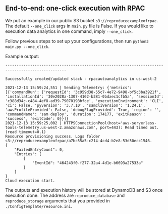 ## End-to-end: one-click execution with RPAC

We put an example in our public S3 bucket `s3://reproduceexampleofrpac`.
The default `--one_click` args in `main.py` file is False. If you would like to execution data analytics in one command, imply `--one_click`.

Follow previous steps to set up your configurations, then run `python3 main.py --one_click`. 

Example output:
```
-------------------------------------------------------------------------------------------------

Successfully created/updated stack - rpacautoanalytics in us-west-2

2021-12-13 15:59:24,551 | Sending Telemetry: {'metrics': [{'commandRun': {'requestId': '3c959d38-55c7-4e72-9498-bf5c3ba3921f', 'installationId': '30e2028a-1307-4162-b381-0bdaec1cfb5a', 'sessionId': 'c388d34c-c484-4ef8-ad39-79070198bfce', 'executionEnvironment': 'CLI', 'ci': False, 'pyversion': '3.7.10', 'samcliVersion': '1.24.1', 'awsProfileProvided': False, 'debugFlagProvided': True, 'region': '', 'commandName': 'sam deploy', 'duration': 174177, 'exitReason': 'success', 'exitCode': 0}}]}
2021-12-13 15:59:25,002 | HTTPSConnectionPool(host='aws-serverless-tools-telemetry.us-west-2.amazonaws.com', port=443): Read timed out. (read timeout=0.1)
Resource provisioning success. Logs folder s3://reproduceexampleofrpac/a7bc55a5-c214-4cd4-b2e8-53d50ecc1546.
{
    "FailedEntryCount": 0,
    "Entries": [
        {
            "EventId": "464243f0-f277-32a4-4d1e-b6693a27533a"
        }
    ]
}
Cloud execution start.

```

The outputs and execution history will be stored at DynamoDB and S3 once execution done. The address are `reproduce_database` and `reproduce_storage` arguments that you provided in `./ConfigTemplate/resource.ini`.

